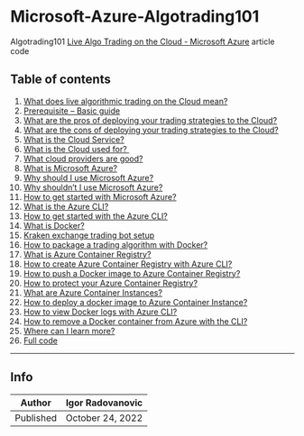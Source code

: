 # Microsoft-Azure-Algotrading101

Algotrading101 [Live Algo Trading on the Cloud - Microsoft Azure](https://algotrading101.com/learn/algo-trading-deployment-microsoft-azure/) article code

## Table of contents

<ol><li><a href="https://algotrading101.com/learn/algo-trading-deployment-microsoft-azure/#what-does-algorithmic-trading-on-the-cloud-mean">What does live algorithmic trading on the Cloud mean?</a></li><li><a href="https://algotrading101.com/learn/algo-trading-deployment-microsoft-azure/#prerequisite-basic-guide">Prerequisite – Basic guide</a></li><li><a href="https://algotrading101.com/learn/algo-trading-deployment-microsoft-azure/#pros-of-cloud">What are the pros of deploying your trading strategies to the Cloud?</a></li><li><a href="https://algotrading101.com/learn/algo-trading-deployment-microsoft-azure/#cons-of-cloud">What are the cons of deploying your trading strategies to the Cloud?</a></li><li><a href="https://algotrading101.com/learn/algo-trading-deployment-microsoft-azure/#cloud-service">What is the Cloud Service?</a></li><li><a href="https://algotrading101.com/learn/algo-trading-deployment-microsoft-azure/#cloud-service-use">What is the Cloud used for?&nbsp;</a></li><li><a href="https://algotrading101.com/learn/algo-trading-deployment-microsoft-azure/#cloud-providers">What cloud providers are good?</a></li><li><a href="https://algotrading101.com/learn/algo-trading-deployment-microsoft-azure/#what-is-microsoft-azure">What is Microsoft Azure?</a></li><li><a href="https://algotrading101.com/learn/algo-trading-deployment-microsoft-azure/#microsoft-azure-pros">Why should I use Microsoft Azure?</a></li><li><a href="https://algotrading101.com/learn/algo-trading-deployment-microsoft-azure/#microsoft-azure-cons">Why shouldn’t I use Microsoft Azure?</a></li><li><a href="https://algotrading101.com/learn/algo-trading-deployment-microsoft-azure/#microsoft-azure-start">How to get started with Microsoft Azure?</a></li><li><a href="https://algotrading101.com/learn/algo-trading-deployment-microsoft-azure/#microsoft-azure-cli">What is the Azure CLI?</a></li><li><a href="https://algotrading101.com/learn/algo-trading-deployment-microsoft-azure/#microsoft-azure-cli-start">How to get started with the Azure CLI?</a></li><li><a href="https://algotrading101.com/learn/algo-trading-deployment-microsoft-azure/#https://algotrading101.com/learn/algo-trading-deployment-microsoft-azure/#microsoft-azure-docker">What is Docker?</a></li><li><a href="https://algotrading101.com/learn/algo-trading-deployment-microsoft-azure/#microsoft-azure-kraken-bot">Kraken exchange trading bot setup</a></li><li><a href="https://algotrading101.com/learn/algo-trading-deployment-microsoft-azure/#microsoft-azure-trading-algorithm-docker">How to package a trading algorithm with Docker?</a></li><li><a href="https://algotrading101.com/learn/algo-trading-deployment-microsoft-azure/#microsoft-azure-container-registry">What is Azure Container Registry?</a></li><li><a href="https://algotrading101.com/learn/algo-trading-deployment-microsoft-azure/#microsoft-azure-cli-container-registry">How to create Azure Container Registry with Azure CLI?</a></li><li><a href="https://algotrading101.com/learn/algo-trading-deployment-microsoft-azure/#microsoft-azure-container-registry-docker-push">How to push a Docker image to Azure Container Registry?</a></li><li><a href="https://algotrading101.com/learn/algo-trading-deployment-microsoft-azure/#microsoft-azure-protect-container-registry">How to protect your Azure Container Registry?</a></li><li><a href="https://algotrading101.com/learn/algo-trading-deployment-microsoft-azure/#microsoft-azure-container-instances">What are Azure Container Instances?</a></li><li><a href="https://algotrading101.com/learn/algo-trading-deployment-microsoft-azure/#microsoft-azure-container-instace-deploy-docker">How to deploy a docker image to Azure Container Instance?</a></li><li><a href="https://algotrading101.com/learn/algo-trading-deployment-microsoft-azure/#microsoft-azure-cli-docker-logs">How to view Docker logs with Azure CLI?</a></li><li><a href="https://algotrading101.com/learn/algo-trading-deployment-microsoft-azure/#microsoft-azure-cli-remove-docker">How to remove a Docker container from Azure with the CLI?</a></li><li><a href="https://algotrading101.com/learn/algo-trading-deployment-microsoft-azure/#microsoft-azure-learn-more">Where can I learn more?</a></li><li><a href="https://algotrading101.com/learn/algo-trading-deployment-microsoft-azure/#microsoft-azure-full-code">Full code</a></li></ol>

----------
## Info

| Author | Igor Radovanovic
--- | ---
| Published | October 24, 2022
